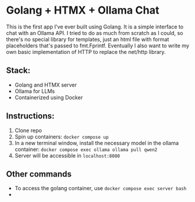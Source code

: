 # Golang + HTMX + Ollama Chat

This is the first app I've ever built using Golang. It is a simple interface to chat with an Ollama API. I tried to do as much from scratch as I could, so there's no special library for templates, just an html file with format placeholders that's passed to fmt.Fprintf. Eventually I also want to write my own basic implementation of HTTP to replace the net/http library.

## Stack:
* Golang and HTMX server
* Ollama for LLMs
* Containerized using Docker

## Instructions:
1. Clone repo
2. Spin up containers: ```docker compose up```
3. In a new terminal window, install the necessary model in the ollama container: ```docker compose exec ollama ollama pull qwen2```
4. Server will be accessible in ```localhost:8080```

## Other commands
* To access the golang container, use ```docker compose exec server bash```
* 
